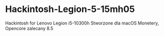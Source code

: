 # Hackintosh-Legion-5-15mh05
Hackintosh for Lenovo Legion i5-10300h
Stworzone dla macOS Monetery, Opencore zalecany 8.5
